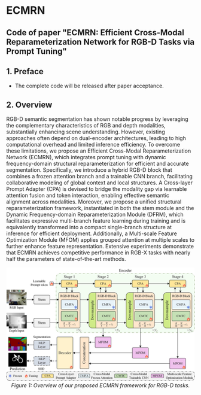 # ECMRN

## Code of paper "ECMRN: Efficient Cross-Modal Reparameterization Network for RGB-D Tasks via Prompt Tuning"
## 1. Preface
- The complete code will be released after paper acceptance.

## 2. Overview
RGB-D semantic segmentation has shown notable progress by leveraging the complementary characteristics of RGB and depth modalities, substantially enhancing scene understanding. However, existing approaches often depend on dual-encoder architectures, leading to high computational overhead and limited inference efficiency. To overcome these limitations, we propose an Efficient Cross-Modal Reparameterization Network (ECMRN), which integrates prompt tuning with dynamic frequency-domain structural reparameterization for efficient and accurate segmentation. Specifically, we introduce a hybrid RGB-D block that combines a frozen attention branch and a trainable CNN branch, facilitating collaborative modeling of global context and local structures. A Cross-layer Prompt Adapter (CPA) is devised to bridge the modality gap via learnable attention fusion and token interaction, enabling effective semantic alignment across modalities. Moreover, we propose a unified structural reparameterization framework, instantiated in both the stem module and the Dynamic Frequency-domain Reparameterization Module (DFRM), which facilitates expressive multi-branch feature learning during training and is equivalently transformed into a compact single-branch structure at inference for efficient deployment. Additionally, a Multi-scale Feature Optimization Module (MFOM) applies grouped attention at multiple scales to further enhance feature representation. Extensive experiments demonstrate that ECMRN achieves competitive performance in RGB-X tasks with nearly half the parameters of state-of-the-art methods. 

<p align="center">
    <img src="fig2.jpg"/> <br />
    <em>
    Figure 1: Overview of our proposed ECMRN framework for RGB-D tasks.
    </em>
</p>
